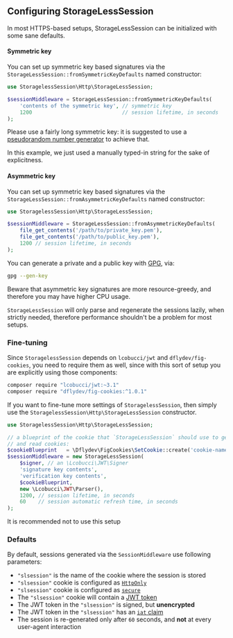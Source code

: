 ## Configuring StorageLessSession

In most HTTPS-based setups, StorageLessSession can be initialized with some sane
defaults.

#### Symmetric key

You can set up symmetric key based signatures via the
`StorageLessSession::fromSymmetricKeyDefaults` named constructor:

```php
use StoragelessSession\Http\StorageLessSession;

$sessionMiddleware = StorageLessSession::fromSymmetricKeyDefaults(
    'contents of the symmetric key', // symmetric key
    1200                             // session lifetime, in seconds
);
```

Please use a fairly long symmetric key: it is suggested to use a
[pseudorandom number generator](https://en.wikipedia.org/wiki/Cryptographically_secure_pseudorandom_number_generator)
to achieve that.

In this example, we just used a manually typed-in string for the sake
of explicitness.

#### Asymmetric key

You can set up symmetric key based signatures via the
`StorageLessSession::fromAsymmetricKeyDefaults` named constructor:

```php
use StoragelessSession\Http\StorageLessSession;

$sessionMiddleware = StorageLessSession::fromAsymmetricKeyDefaults(
    file_get_contents('/path/to/private_key.pem'),
    file_get_contents('/path/to/public_key.pem'),
    1200 // session lifetime, in seconds
);
```

You can generate a private and a public key with [GPG](https://www.gnupg.org/), via:

```sh
gpg --gen-key
```

Beware that asymmetric key signatures are more resource-greedy, and therefore
you may have higher CPU usage.

`StorageLessSession` will only parse and regenerate the sessions lazily, when strictly
needed, therefore performance shouldn't be a problem for most setups.

### Fine-tuning

Since `StoragelessSession` depends on `lcobucci/jwt` and `dflydev/fig-cookies`,
you need to require them as well, since with this sort of setup you are explicitly using
those components:

```sh
composer require "lcobucci/jwt:~3.1"
composer require "dflydev/fig-cookies:^1.0.1"
```

If you want to fine-tune more settings of `StoragelessSession`, then simply use the
`StoragelessSession\Http\StorageLessSession` constructor.

```php
use StoragelessSession\Http\StorageLessSession;

// a blueprint of the cookie that `StorageLessSession` should use to generate
// and read cookies:
$cookieBlueprint   = \Dflydev\FigCookies\SetCookie::create('cookie-name');
$sessionMiddleware = new StorageLessSession(
    $signer, // an \Lcobucci\JWT\Signer
    'signature key contents',
    'verification key contents',
    $cookieBlueprint,
    new \Lcobucci\JWT\Parser(),
    1200, // session lifetime, in seconds
    60    // session automatic refresh time, in seconds
);
```

It is recommended not to use this setup

### Defaults

By default, sessions generated via the `SessionMiddleware` use following parameters:

 * `"slsession"` is the name of the cookie where the session is stored
 * `"slsession"` cookie is configured as [`HttpOnly`](https://www.owasp.org/index.php/HttpOnly)
 * `"slsession"` cookie is configured as [`secure`](https://www.owasp.org/index.php/SecureFlag)
 * The `"slsession"` cookie will contain a [JWT token](http://jwt.io/)
 * The JWT token in the `"slsession"` is signed, but **unencrypted**
 * The JWT token in the `"slsession"` has an [`iat` claim](https://self-issued.info/docs/draft-ietf-oauth-json-web-token.html#rfc.section.4.1.6)
 * The session is re-generated only after `60` seconds, and **not** at every user-agent interaction
